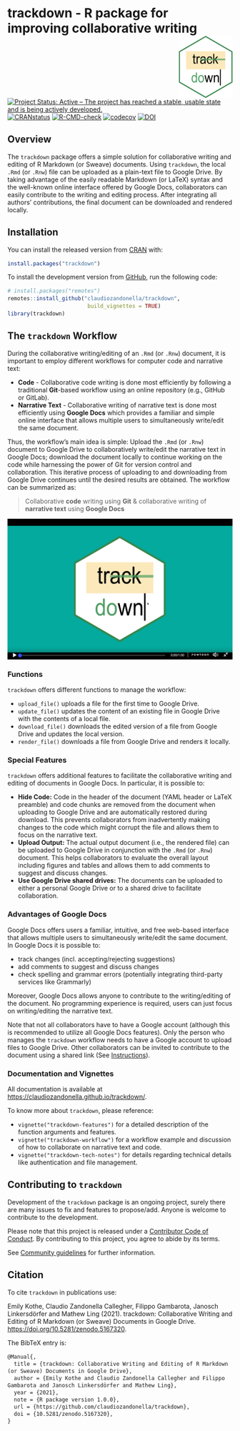 
<!-- README.md is generated from README.Rmd. Please edit that file -->

# trackdown - R package for improving collaborative writing <img src="man/figures/logo.png" align="right" width="120" />

<!-- badges: start -->

[![Project Status: Active – The project has reached a stable, usable
state and is being actively
developed.](https://www.repostatus.org/badges/latest/active.svg)](https://www.repostatus.org/#active)
[![CRANstatus](https://www.r-pkg.org/badges/version/trackdown)](https://CRAN.R-project.org/package=trackdown)
[![R-CMD-check](https://github.com/claudiozandonella/trackdown/actions/workflows/check-standard.yaml/badge.svg)](https://github.com/claudiozandonella/trackdown/actions/workflows/check-standard.yaml)
[![codecov](https://codecov.io/gh/claudiozandonella/trackdown/branch/develop/graph/badge.svg?token=E6GR3JAHV6)](https://codecov.io/gh/claudiozandonella/trackdown)
[![DOI](https://zenodo.org/badge/DOI/10.5281/zenodo.5167320.svg)](https://doi.org/10.5281/zenodo.5167320)
<!-- badges: end -->

## Overview

The `trackdown` package offers a simple solution for collaborative
writing and editing of R Markdown (or Sweave) documents. Using
`trackdown`, the local `.Rmd` (or `.Rnw`) file can be uploaded as a
plain-text file to Google Drive. By taking advantage of the easily
readable Markdown (or LaTeX) syntax and the well-known online interface
offered by Google Docs, collaborators can easily contribute to the
writing and editing process. After integrating all authors’
contributions, the final document can be downloaded and rendered
locally.

## Installation

You can install the released version from
[CRAN](https://CRAN.R-project.org/package=trackdown) with:

``` r
install.packages("trackdown")
```

To install the development version from
[GitHub](https://github.com/ClaudioZandonella/trackdown/), run the
following code:

``` r
# install.packages("remotes")
remotes::install_github("claudiozandonella/trackdown",
                         build_vignettes = TRUE)
library(trackdown)
```

## The `trackdown` Workflow

During the collaborative writing/editing of an `.Rmd` (or `.Rnw`)
document, it is important to employ different workflows for computer
code and narrative text:

-   **Code** - Collaborative code writing is done most efficiently by
    following a traditional **Git**-based workflow using an online
    repository (e.g., GitHub or GitLab).
-   **Narrative Text** - Collaborative writing of narrative text is done
    most efficiently using **Google Docs** which provides a familiar and
    simple online interface that allows multiple users to simultaneously
    write/edit the same document.

Thus, the workflow’s main idea is simple: Upload the `.Rmd` (or `.Rnw`)
document to Google Drive to collaboratively write/edit the narrative
text in Google Docs; download the document locally to continue working
on the code while harnessing the power of Git for version control and
collaboration. This iterative process of uploading to and downloading
from Google Drive continues until the desired results are obtained. The
workflow can be summarized as:

> Collaborative **code** writing using **Git** & collaborative writing
> of **narrative text** using **Google Docs**

<!-- pakgdown code-->
<!-- <iframe width="800" height="450" src="https://www.powtoon.com/embed/bWtc2qqbZ5F/" align="middle" frameborder="0" allowfullscreen></iframe> -->
<!-- Github code -->
<center>
<a href="https://www.powtoon.com/embed/bWtc2qqbZ5F/" target="_blank">
<img src="man/figures/video-thumbnail.png" align="center" style = "border: none; float: center;">
</a>
</center>

### Functions

`trackdown` offers different functions to manage the workflow:

-   `upload_file()` uploads a file for the first time to Google Drive.
-   `update_file()` updates the content of an existing file in Google
    Drive with the contents of a local file.
-   `download_file()` downloads the edited version of a file from Google
    Drive and updates the local version.
-   `render_file()` downloads a file from Google Drive and renders it
    locally.

### Special Features

`trackdown` offers additional features to facilitate the collaborative
writing and editing of documents in Google Docs. In particular, it is
possible to:

-   **Hide Code:** Code in the header of the document (YAML header or
    LaTeX preamble) and code chunks are removed from the document when
    uploading to Google Drive and are automatically restored during
    download. This prevents collaborators from inadvertently making
    changes to the code which might corrupt the file and allows them to
    focus on the narrative text.
-   **Upload Output:** The actual output document (i.e., the rendered
    file) can be uploaded to Google Drive in conjunction with the `.Rmd`
    (or `.Rnw`) document. This helps collaborators to evaluate the
    overall layout including figures and tables and allows them to add
    comments to suggest and discuss changes.
-   **Use Google Drive shared drives:** The documents can be uploaded to
    either a personal Google Drive or to a shared drive to facilitate
    collaboration.

### Advantages of Google Docs

Google Docs offers users a familiar, intuitive, and free web-based
interface that allows multiple users to simultaneously write/edit the
same document. In Google Docs it is possible to:

-   track changes (incl. accepting/rejecting suggestions)
-   add comments to suggest and discuss changes
-   check spelling and grammar errors (potentially integrating
    third-party services like Grammarly)

Moreover, Google Docs allows anyone to contribute to the writing/editing
of the document. No programming experience is required, users can just
focus on writing/editing the narrative text.

Note that not all collaborators have to have a Google account (although
this is recommended to utilize all Google Docs features). Only the
person who manages the `trackdown` workflow needs to have a Google
account to upload files to Google Drive. Other collaborators can be
invited to contribute to the document using a shared link (See
[Instructions](https://support.google.com/drive/answer/2494822?co=GENIE.Platform%3DDesktop&hl=en&oco=0)).

### Documentation and Vignettes

All documentation is available at
<https://claudiozandonella.github.io/trackdown/>.

To know more about `trackdown`, please reference:

-   `vignette("trackdown-features")` for a detailed description of the
    function arguments and features.
-   `vignette("trackdown-workflow")` for a workflow example and
    discussion of how to collaborate on narrative text and code.
-   `vignette("trackdown-tech-notes")` for details regarding technical
    details like authentication and file management.

## Contributing to `trackdown`

Development of the `trackdown` package is an ongoing project, surely
there are many issues to fix and features to propose/add. Anyone is
welcome to contribute to the development.

Please note that this project is released under a [Contributor Code of
Conduct](https://www.contributor-covenant.org/). By contributing to this
project, you agree to abide by its terms.

See [Community
guidelines](https://github.com/claudiozandonella/trackdown/blob/develop/CONTRIBUTING.md)
for further information.

## Citation

To cite `trackdown` in publications use:

Emily Kothe, Claudio Zandonella Callegher, Filippo Gambarota, Janosch
Linkersdörfer and Mathew Ling (2021). trackdown: Collaborative Writing
and Editing of R Markdown (or Sweave) Documents in Google Drive.
<https://doi.org/10.5281/zenodo.5167320>.

The BibTeX entry is:

    @Manual{,
      title = {trackdown: Collaborative Writing and Editing of R Markdown (or Sweave) Documents in Google Drive},
      author = {Emily Kothe and Claudio Zandonella Callegher and Filippo Gambarota and Janosch Linkersdörfer and Mathew Ling},
      year = {2021},
      note = {R package version 1.0.0},
      url = {https://github.com/claudiozandonella/trackdown},
      doi = {10.5281/zenodo.5167320},
    }
